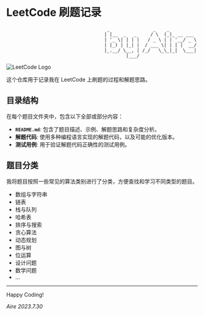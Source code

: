 # LeetCode 刷题记录

```
                                     _                _    _          
                                    | |__  _   _     / \  (_)_ __ ___ 
                                    | '_ \| | | |   / _ \ | | '__/ _ \
                                    | |_) | |_| |  / ___ \| | | |  __/
                                    |_.__/ \__, | /_/   \_\_|_|  \___|
                                            |___/   

```             
                    
![LeetCode Logo](https://upload.wikimedia.org/wikipedia/commons/1/19/LeetCode_logo_black.png)

这个仓库用于记录我在 LeetCode 上刷题的过程和解题思路。

## 目录结构

在每个题目文件夹中，包含以下全部或部分内容：

- **`README.md`**: 包含了题目描述、示例、解题思路和复杂度分析。
- **解题代码**: 使用多种编程语言实现的解题代码，以及可能的优化版本。
- **测试用例**: 用于验证解题代码正确性的测试用例。

## 题目分类

我将题目按照一些常见的算法类别进行了分类，方便查找和学习不同类型的题目。

- 数组与字符串
- 链表
- 栈与队列
- 哈希表
- 排序与搜索
- 贪心算法
- 动态规划
- 图与树
- 位运算
- 设计问题
- 数学问题
- ...

------

Happy Coding!

*Aire* *2023.7.30*